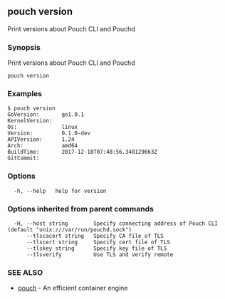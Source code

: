 ## pouch version

Print versions about Pouch CLI and Pouchd

### Synopsis

Print versions about Pouch CLI and Pouchd

```
pouch version
```

### Examples

```
$ pouch version
GoVersion:       go1.9.1
KernelVersion:
Os:              linux
Version:         0.1.0-dev
APIVersion:      1.24
Arch:            amd64
BuildTime:       2017-12-18T07:48:56.348129663Z
GitCommit:

```

### Options

```
  -h, --help   help for version
```

### Options inherited from parent commands

```
  -H, --host string        Specify connecting address of Pouch CLI (default "unix:///var/run/pouchd.sock")
      --tlscacert string   Specify CA file of TLS
      --tlscert string     Specify cert file of TLS
      --tlskey string      Specify key file of TLS
      --tlsverify          Use TLS and verify remote
```

### SEE ALSO

* [pouch](pouch.md)	 - An efficient container engine

